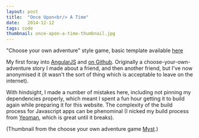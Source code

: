 ```yaml
---
layout: post
title:  "Once Upon<br/> A Time"
date:   2014-12-12
tags: code
thumbnail: once-apon-a-time-thumbnail.jpg
---
```


"Choose your own adventure" style game, basic template available [here](/raw/once-upon-a-time/#/)

My first foray into [AngularJS](https://angularjs.org/) and [on Github](https://github.com/SimonStJG/once-apon-a-time).  Originally a choose-your-own-adventure story I made about a friend, and then another friend, but I've now anonymised it (it wasn't the sort of thing which is acceptable to leave on the internet).

With hindsight, I made a number of mistakes here, including not pinning my dependencies properly, which meant I spent a fun hour getting it to build again while preparing it for this website.  The complexity of the build process for Javascript apps can be phenominal (I nicked my build process from [Yeoman](https://yeoman.io/), which is great until it breaks).

(Thumbnail from the choose your own adventure game [Myst](https://en.wikipedia.org/wiki/Myst).)